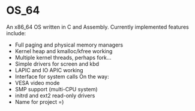 OS_64
=====

An x86_64 OS written in C and Assembly.
Currently implemented features include:
* Full paging and physical memory managers
* Kernel heap and kmalloc/kfree working
* Multiple kernel threads, perhaps fork...
* Simple drivers for screen and kbd
* LAPIC and IO APIC working
* Interface for system calls
On the way:
* VESA video mode
* SMP support (multi-CPU system)
* initrd and ext2 read-only drivers
* Name for project =)
